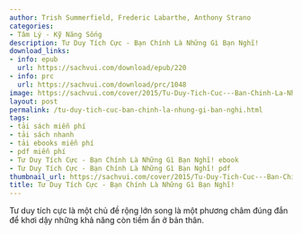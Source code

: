 ```yaml
---
author: Trish Summerfield, Frederic Labarthe, Anthony Strano
categories:
- Tâm Lý - Kỹ Năng Sống
description: Tư Duy Tích Cực - Bạn Chính Là Những Gì Bạn Nghĩ!
download_links:
- info: epub
  url: https://sachvui.com/download/epub/220
- info: prc
  url: https://sachvui.com/download/prc/1048
image: https://sachvui.com/cover/2015/Tu-Duy-Tich-Cuc---Ban-Chinh-La-Nhung-Gi-Ban-Nghi!.jpg
layout: post
permalink: /tu-duy-tich-cuc-ban-chinh-la-nhung-gi-ban-nghi.html
tags:
- tải sách miễn phí
- tải sách nhanh
- tải ebooks miễn phí
- pdf miễn phí
- Tư Duy Tích Cực - Bạn Chính Là Những Gì Bạn Nghĩ! ebook
- Tư Duy Tích Cực - Bạn Chính Là Những Gì Bạn Nghĩ! pdf
thumbnail_url: https://sachvui.com/cover/2015/Tu-Duy-Tich-Cuc---Ban-Chinh-La-Nhung-Gi-Ban-Nghi!.jpg
title: Tư Duy Tích Cực - Bạn Chính Là Những Gì Bạn Nghĩ!
---
```


 <div class="item-desc text-justify"> <p>Tư duy tích cực là một chủ đề rộng lớn song là một phương châm đúng đắn để khơi dậy những khả năng còn tiềm ẩn ở bản thân.</p> </div>